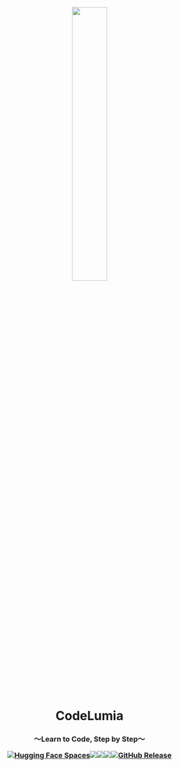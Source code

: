 <p align="center">
<img src="https://media.githubusercontent.com/media/Sunwood-ai-labs/CodeLumia/main/docs/CodeLumia_icon.png" width="40%">
<br>
<h1 align="center">CodeLumia</h1>
<h3 align="center">
  ～Learn to Code, Step by Step～

[![Hugging Face Spaces](https://img.shields.io/badge/%F0%9F%A4%97%20Hugging%20Face-Spaces-blue)](https://huggingface.co/spaces/OFA-Sys/OFA-Image_Caption)[![](https://img.shields.io/github/stars/Sunwood-ai-labs/CodeLumia)](https://github.com/Sunwood-ai-labs/CodeLumia)[![](https://img.shields.io/github/last-commit/Sunwood-ai-labs/CodeLumia)](https://github.com/Sunwood-ai-labs/CodeLumia)[![](https://img.shields.io/github/languages/top/Sunwood-ai-labs/CodeLumia)](https://github.com/Sunwood-ai-labs/CodeLumia)[![GitHub Release](https://img.shields.io/github/v/release/Sunwood-ai-labs/CodeLumia?sort=date&color=red)
](https://github.com/Sunwood-ai-labs/CodeLumia)

</h3>

</p>



